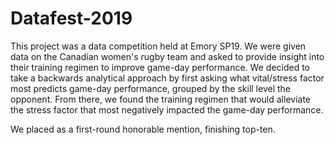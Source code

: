 # Datafest-2019
This project was a data competition held at Emory SP19. We were given data on the Canadian women's rugby team and asked to provide insight into their training regimen to improve game-day performance. We decided to take a backwards analytical approach by first asking what vital/stress factor most predicts game-day performance, grouped by the skill level the opponent. From there, we found the training regimen that would alleviate the stress factor that most negatively impacted the game-day performance. 

We placed as a first-round honorable mention, finishing top-ten.
